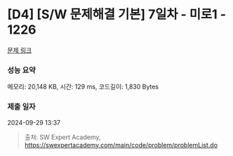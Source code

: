 # [D4] [S/W 문제해결 기본] 7일차 - 미로1 - 1226 

[문제 링크](https://swexpertacademy.com/main/code/problem/problemDetail.do?contestProbId=AV14vXUqAGMCFAYD) 

### 성능 요약

메모리: 20,148 KB, 시간: 129 ms, 코드길이: 1,830 Bytes

### 제출 일자

2024-09-29 13:37



> 출처: SW Expert Academy, https://swexpertacademy.com/main/code/problem/problemList.do